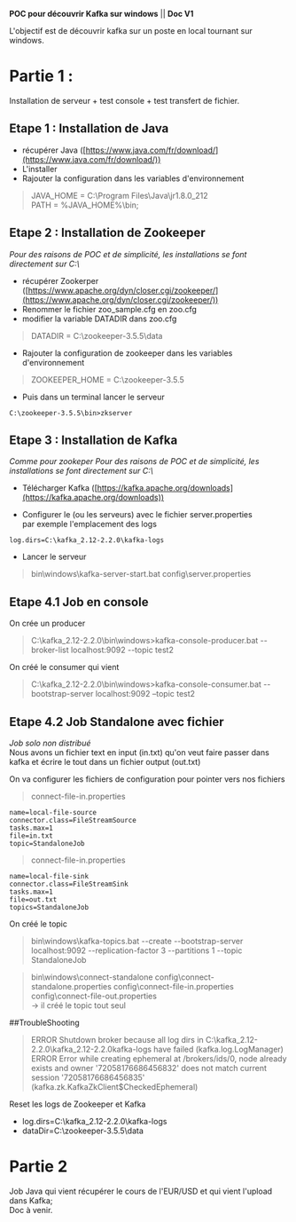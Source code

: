**POC pour découvrir Kafka sur windows** || **Doc V1**

L'objectif est de découvrir kafka sur un poste en local tournant sur windows.

  
# Partie 1 :  
Installation de serveur + test console + test transfert de fichier.

  
## Etape 1 : Installation de Java

- récupérer Java ([https://www.java.com/fr/download/](https://www.java.com/fr/download/))  
- L'installer  
- Rajouter la configuration dans les variables d'environnement  
>JAVA_HOME = C:\Program Files\Java\jr1.8.0_212  
>PATH = %JAVA_HOME%\bin;

## Etape 2 : Installation de Zookeeper  
*Pour des raisons de POC et de simplicité, les installations se font directement sur C:\\*

- récupérer Zookerper ([https://www.apache.org/dyn/closer.cgi/zookeeper/](https://www.apache.org/dyn/closer.cgi/zookeeper/))  
- Renommer le fichier zoo_sample.cfg en zoo.cfg  
- modifier la variable DATADIR dans zoo.cfg  
>DATADIR = C:\zookeeper-3.5.5\data  
  
- Rajouter la configuration de zookeeper dans les variables d'environnement  
>ZOOKEEPER_HOME = C:\zookeeper-3.5.5

- Puis dans un terminal lancer le serveur  
```  
C:\zookeeper-3.5.5\bin>zkserver  
```

## Etape 3 : Installation de Kafka  
*Comme pour zookeper Pour des raisons de POC et de simplicité, les installations se font directement sur C:\\*

- Télécharger Kafka ([https://kafka.apache.org/downloads](https://kafka.apache.org/downloads))

- Configurer le (ou les serveurs) avec le fichier server.properties  
par exemple l'emplacement des logs  
```  
log.dirs=C:\kafka_2.12-2.2.0\kafka-logs  
```  
- Lancer le serveur  
>bin\windows\kafka-server-start.bat config\server.properties

## Etape 4.1 Job en console

On crée un producer  
>C:\kafka_2.12-2.2.0\bin\windows>kafka-console-producer.bat --broker-list localhost:9092 --topic test2

  
On créé le consumer qui vient  
>C:\kafka_2.12-2.2.0\bin\windows>kafka-console-consumer.bat --bootstrap-server localhost:9092 –topic test2  
  
## Etape 4.2 Job Standalone avec fichier  
*Job solo non distribué*  
Nous avons un fichier text en input (in.txt) qu'on veut faire passer dans kafka et écrire le tout dans un fichier output (out.txt)

On va configurer les fichiers de configuration pour pointer vers nos fichiers

>connect-file-in.properties  
```  
name=local-file-source  
connector.class=FileStreamSource  
tasks.max=1  
file=in.txt  
topic=StandaloneJob  
```

  
>connect-file-in.properties  
```  
name=local-file-sink  
connector.class=FileStreamSink  
tasks.max=1  
file=out.txt  
topics=StandaloneJob  
```  
  
On créé le topic  
>bin\windows\kafka-topics.bat --create --bootstrap-server localhost:9092 --replication-factor 3 --partitions 1 --topic StandaloneJob  
  
  
>bin\windows\connect-standalone config\connect-standalone.properties config\connect-file-in.properties config\connect-file-out.properties  
-> il créé le topic tout seul

  
##TroubleShooting

>ERROR Shutdown broker because all log dirs in C:\kafka_2.12-2.2.0\kafka_2.12-2.2.0kafka-logs have failed (kafka.log.LogManager)  
>ERROR Error while creating ephemeral at /brokers/ids/0, node already exists and owner '72058176686456832' does not match current session '72058176686456835' (kafka.zk.KafkaZkClient$CheckedEphemeral)

Reset les logs de Zookeeper et Kafka  
- log.dirs=C:\kafka_2.12-2.2.0\kafka-logs  
- dataDir=C:\zookeeper-3.5.5\data

  
# Partie 2  
Job Java qui vient récupérer le cours de l'EUR/USD et qui vient l'upload dans Kafka;  
Doc à venir.
